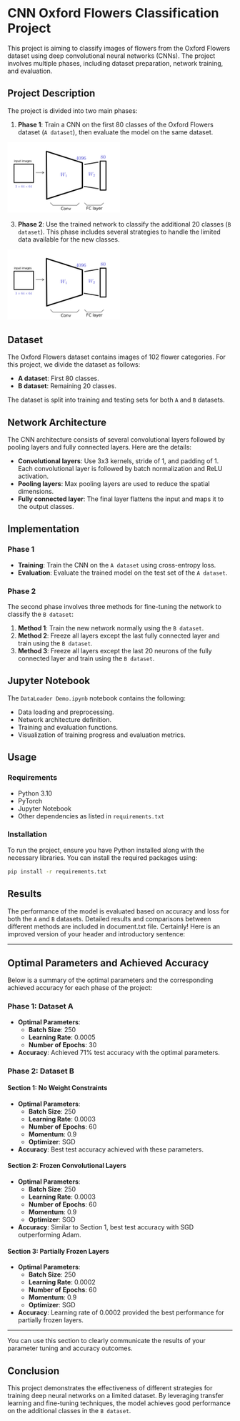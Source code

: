 # CNN Oxford Flowers Classification Project

This project is aiming to classify images of flowers from the Oxford Flowers dataset using deep convolutional neural networks (CNNs). The project involves multiple phases, including dataset preparation, network training, and evaluation.

## Project Description

The project is divided into two main phases:

1. **Phase 1**: Train a CNN on the first 80 classes of the Oxford Flowers dataset (`A dataset`), then evaluate the model on the same dataset.
<img src="./readmi images/1.png" width="50%" height="50%">

3. **Phase 2**: Use the trained network to classify the additional 20 classes (`B dataset`). This phase includes several strategies to handle the limited data available for the new classes.
<img src="./readmi images/1.png" width="50%" height="50%">

## Dataset

The Oxford Flowers dataset contains images of 102 flower categories. For this project, we divide the dataset as follows:
- **A dataset**: First 80 classes.
- **B dataset**: Remaining 20 classes.

The dataset is split into training and testing sets for both `A` and `B` datasets.

## Network Architecture

The CNN architecture consists of several convolutional layers followed by pooling layers and fully connected layers. Here are the details:

- **Convolutional layers**: Use 3x3 kernels, stride of 1, and padding of 1. Each convolutional layer is followed by batch normalization and ReLU activation.
- **Pooling layers**: Max pooling layers are used to reduce the spatial dimensions.
- **Fully connected layer**: The final layer flattens the input and maps it to the output classes.

## Implementation

### Phase 1

- **Training**: Train the CNN on the `A dataset` using cross-entropy loss.
- **Evaluation**: Evaluate the trained model on the test set of the `A dataset`.

### Phase 2

The second phase involves three methods for fine-tuning the network to classify the `B dataset`:
1. **Method 1**: Train the new network normally using the `B dataset`.
2. **Method 2**: Freeze all layers except the last fully connected layer and train using the `B dataset`.
3. **Method 3**: Freeze all layers except the last 20 neurons of the fully connected layer and train using the `B dataset`.

## Jupyter Notebook

The `DataLoader Demo.ipynb` notebook contains the following:
- Data loading and preprocessing.
- Network architecture definition.
- Training and evaluation functions.
- Visualization of training progress and evaluation metrics.

## Usage

### Requirements

- Python 3.10
- PyTorch
- Jupyter Notebook
- Other dependencies as listed in `requirements.txt`

### Installation

To run the project, ensure you have Python installed along with the necessary libraries. You can install the required packages using:

```bash
pip install -r requirements.txt
```

## Results

The performance of the model is evaluated based on accuracy and loss for both the `A` and `B` datasets. Detailed results and comparisons between different methods are included in document.txt file.
Certainly! Here is an improved version of your header and introductory sentence:

---

## Optimal Parameters and Achieved Accuracy

Below is a summary of the optimal parameters and the corresponding achieved accuracy for each phase of the project:

### Phase 1: Dataset A
- **Optimal Parameters**:
  - **Batch Size**: 250
  - **Learning Rate**: 0.0005
  - **Number of Epochs**: 30
- **Accuracy**: Achieved 71% test accuracy with the optimal parameters.

### Phase 2: Dataset B
#### Section 1: No Weight Constraints
- **Optimal Parameters**:
  - **Batch Size**: 250
  - **Learning Rate**: 0.0003
  - **Number of Epochs**: 60
  - **Momentum**: 0.9
  - **Optimizer**: SGD
- **Accuracy**: Best test accuracy achieved with these parameters.

#### Section 2: Frozen Convolutional Layers
- **Optimal Parameters**:
  - **Batch Size**: 250
  - **Learning Rate**: 0.0003
  - **Number of Epochs**: 60
  - **Momentum**: 0.9
  - **Optimizer**: SGD
- **Accuracy**: Similar to Section 1, best test accuracy with SGD outperforming Adam.

#### Section 3: Partially Frozen Layers
- **Optimal Parameters**:
  - **Batch Size**: 250
  - **Learning Rate**: 0.0002
  - **Number of Epochs**: 60
  - **Momentum**: 0.9
  - **Optimizer**: SGD
- **Accuracy**: Learning rate of 0.0002 provided the best performance for partially frozen layers.

---

You can use this section to clearly communicate the results of your parameter tuning and accuracy outcomes.
## Conclusion

This project demonstrates the effectiveness of different strategies for training deep neural networks on a limited dataset. By leveraging transfer learning and fine-tuning techniques, the model achieves good performance on the additional classes in the `B dataset`.

